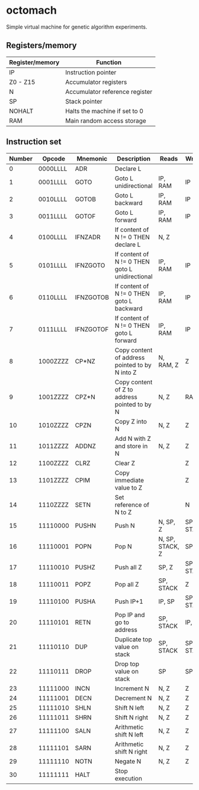 # octomach

Simple virtual machine for genetic algorithm experiments.

## Registers/memory

Register/memory | Function
-------- | --------
IP | Instruction pointer
Z0 - Z15 | Accumulator registers
N | Accumulator reference register
SP | Stack pointer
NOHALT | Halts the machine if set to 0
RAM | Main random access storage

## Instruction set

Number | Opcode | Mnemonic | Description | Reads | Writes
------ | ------ | -------- | ----------- | ----- | ------
0 | 0000LLLL | ADR | Declare L | |
1 | 0001LLLL | GOTO | Goto L unidirectional | IP, RAM | IP
2 | 0010LLLL | GOTOB | Goto L backward | IP, RAM | IP
3 | 0011LLLL | GOTOF | Goto L forward | IP, RAM | IP
4 | 0100LLLL | IFNZADR | If content of N != 0 THEN declare L | N, Z |
5 | 0101LLLL | IFNZGOTO | If content of N != 0 THEN goto L unidirectional | IP, RAM | IP
6 | 0110LLLL | IFNZGOTOB | If content of N != 0 THEN goto L backward | IP, RAM | IP
7 | 0111LLLL | IFNZGOTOF | If content of N != 0 THEN goto L forward | IP, RAM | IP
8 | 1000ZZZZ | CP\*NZ | Copy content of address pointed to by N into Z | N, RAM, Z | Z
9 | 1001ZZZZ | CPZ\*N | Copy content of Z to address pointed to by N | N, Z | RAM
10 | 1010ZZZZ | CPZN | Copy Z into N | N, Z | Z
11 | 1011ZZZZ | ADDNZ | Add N with Z and store in N | N, Z | Z
12 | 1100ZZZZ | CLRZ | Clear Z | | Z
13 | 1101ZZZZ | CPIM | Copy immediate value to Z | | Z
14 | 1110ZZZZ | SETN | Set reference of N to Z | | N
15 | 11110000 | PUSHN | Push N | N, SP, Z | SP, STACK
16 | 11110001 | POPN | Pop N | N, SP, STACK, Z | SP
17 | 11110010 | PUSHZ | Push all Z | SP, Z | SP, STACK
18 | 11110011 | POPZ | Pop all Z | SP, STACK | Z
19 | 11110100 | PUSHA | Push IP+1 | IP, SP | SP, STACK
20 | 11110101 | RETN | Pop IP and go to address | SP, STACK | IP, SP
21 | 11110110 | DUP | Duplicate top value on stack | SP, STACK | SP, STACK
22 | 11110111 | DROP | Drop top value on stack | SP | SP
23 | 11111000 | INCN | Increment N | N, Z | Z
24 | 11111001 | DECN | Decrement N | N, Z | Z
25 | 11111010 | SHLN | Shift N left | N, Z | Z
26 | 11111011 | SHRN | Shift N right | N, Z | Z
27 | 11111100 | SALN | Arithmetic shift N left | N, Z | Z
28 | 11111101 | SARN | Arithmetic shift N right | N, Z | Z
29 | 11111110 | NOTN | Negate N | N, Z | Z
30 | 11111111 | HALT | Stop execution | |
